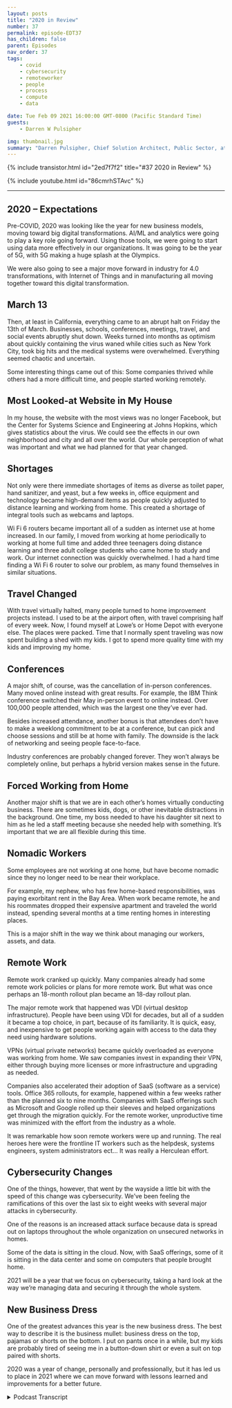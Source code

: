```yaml
---
layout: posts
title: "2020 in Review"
number: 37
permalink: episode-EDT37
has_children: false
parent: Episodes
nav_order: 37
tags:
    - covid
    - cybersecurity
    - remoteworker
    - people
    - process
    - compute
    - data

date: Tue Feb 09 2021 16:00:00 GMT-0800 (Pacific Standard Time)
guests:
    - Darren W Pulsipher

img: thumbnail.jpg
summary: "Darren Pulsipher, Chief Solution Architect, Public Sector, at Intel reflects on the disruption, changes, and adjustments the COVID-19 pandemic brought in 2020."
---
```


{% include transistor.html id="2ed7f7f2" title="#37 2020 in Review" %}

{% include youtube.html id="86cmrhSTAvc" %}

---

<p></p>
<p></p><h2> 2020 – Expectations</h2>
<p>
</p>
<p>Pre-COVID, 2020 was looking like the year for new business models, moving toward big digital transformations. AI/ML and analytics were going to play a key role going forward. Using those tools, we were going to start using data more effectively in our organizations. It was going to be the year of 5G, with 5G making a huge splash at the Olympics.</p>
<p>We were also going to see a major move forward in industry for 4.0 transformations, with Internet of Things and in manufacturing all moving together toward this digital transformation.</p>
<p></p><h2> March 13</h2>
<p>
</p>
<p>Then, at least in California, everything came to an abrupt halt on Friday the 13th of March.  Businesses, schools, conferences, meetings, travel, and social events abruptly shut down. Weeks turned into months as optimism about quickly containing the virus waned while cities such as New York City, took big hits and the medical systems were overwhelmed. Everything seemed chaotic and uncertain.</p>
<p>Some interesting things came out of this: Some companies thrived while others had a more difficult time, and people started working remotely.</p>
<p></p><h2> Most Looked-at Website in My House</h2>
<p>
</p>
<p>In my house, the website with the most views was no longer Facebook, but the Center for Systems Science and Engineering at Johns Hopkins, which gives statistics about the virus.  We could see the effects in our own neighborhood and city and all over the world. Our whole perception of what was important and what we had planned for that year changed.</p>
<p></p><h2> Shortages</h2>
<p>
</p>
<p>Not only were there immediate shortages of items as diverse as toilet paper, hand sanitizer, and yeast, but a few weeks in, office equipment and technology became high-demand items as people quickly adjusted to distance learning and working from home. This created a shortage of integral tools such as webcams and laptops.</p>
<p>Wi Fi 6 routers became important all of a sudden as internet use at home increased. In our family, I moved from working at home periodically to working at home full time and added three teenagers doing distance learning and three adult college students who came home to study and work. Our internet connection was quickly overwhelmed.  I had a hard time finding a Wi Fi 6 router to solve our problem, as many found themselves in similar situations.</p>
<p></p><h2> Travel Changed</h2>
<p>
</p>
<p>With travel virtually halted, many people turned to home improvement projects instead. I used to be at the airport often, with travel comprising half of every week. Now, I found myself at Lowe’s or Home Depot with everyone else. The places were packed. Time that I normally spent traveling was now spent building a shed with my kids. I got to spend more quality time with my kids and improving my home.</p>
<p></p><h2> Conferences</h2>
<p>
</p>
<p>A major shift, of course, was the cancellation of in-person conferences. Many moved online instead with great results. For example, the IBM Think conference switched their May in-person event to online instead. Over 100,000 people attended, which was the largest one they’ve ever had.</p>
<p>Besides increased attendance, another bonus is that attendees don’t have to make a weeklong commitment to be at a conference, but can pick and choose sessions and still be at home with family. The downside is the lack of networking and seeing people face-to-face.</p>
<p>Industry conferences are probably changed forever. They won’t always be completely online, but perhaps a hybrid version makes sense in the future.</p>
<p></p><h2> Forced Working from Home</h2>
<p>
</p>
<p>Another major shift is that we are in each other’s homes virtually conducting business. There are sometimes kids, dogs, or other inevitable distractions in the background. One time, my boss needed to have his daughter sit next to him as he led a staff meeting because she needed help with something. It’s important that we are all flexible during this time.</p>
<p></p><h2> Nomadic Workers</h2>
<p>
</p>
<p>Some employees are not working at one home, but have become nomadic since they no longer need to be near their workplace.</p>
<p>For example, my nephew, who has few home-based responsibilities, was paying exorbitant rent in the Bay Area. When work became remote, he and his roommates dropped their expensive apartment and traveled the world instead, spending several months at a time renting homes in interesting places.</p>
<p>This is a major shift in the way we think about managing our workers, assets, and data.</p>
<p></p><h2> Remote Work</h2>
<p>
</p>
<p>Remote work cranked up quickly. Many companies already had some remote work policies or plans for more remote work. But what was once perhaps an 18-month rollout plan became an 18-day rollout plan.</p>
<p>The major remote work that happened was VDI (virtual desktop infrastructure). People have been using VDI for decades, but all of a sudden it became a top choice, in part, because of its familiarity.  It is quick, easy, and inexpensive to get people working again with access to the data they need using hardware solutions.</p>
<p>VPNs (virtual private networks) became quickly overloaded as everyone was working from home. We saw companies invest in expanding their VPN, either through buying more licenses or more infrastructure and upgrading as needed.</p>
<p>Companies also accelerated their adoption of SaaS (software as a service) tools. Office 365 rollouts, for example, happened within a few weeks rather than the planned six to nine months.  Companies with SaaS offerings such as Microsoft and Google rolled up their sleeves and helped organizations get through the migration quickly. For the remote worker, unproductive time was minimized with the effort from the industry as a whole.</p>
<p>It was remarkable how soon remote workers were up and running. The real heroes here were the frontline IT workers such as the helpdesk, systems engineers, system administrators ect… It was really a Herculean effort.</p>
<p></p><h2> Cybersecurity Changes</h2>
<p>
</p>
<p>One of the things, however, that went by the wayside a little bit with the speed of this change was cybersecurity.  We’ve been feeling the ramifications of this over the last six to eight weeks with several major attacks in cybersecurity.</p>
<p>One of the reasons is an increased attack surface because data is spread out on laptops throughout the whole organization on unsecured networks in homes.</p>
<p>Some of the data is sitting in the cloud. Now, with SaaS offerings, some of it is sitting in the data center and some on computers that people brought home.</p>
<p>2021 will be a year that we focus on cybersecurity, taking a hard look at the way we’re managing data and securing it through the whole system.</p>
<p></p><h2> New Business Dress</h2>
<p>
</p>
<p>One of the greatest advances this year is the new business dress. The best way to describe it is the business mullet: business dress on the top, pajamas or shorts on the bottom.  I put on pants once in a while, but my kids are probably tired of seeing me in a button-down shirt or even a suit on top paired with shorts.</p>
<p>2020 was a year of change, personally and professionally, but it has led us to place in 2021 where we can move forward with lessons learned and improvements for a better future.  </p>
<p>

<details>
<summary> Podcast Transcript </summary>

<p></p>

</details>
